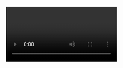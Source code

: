 <video controls data-autoplay data-src="slides/hiking/videos/giro-viso-orig-tappa-2.mp4" type="video/mp4"></video>
